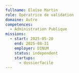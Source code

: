 ```yaml
---
fullname: Eloïse Martin
role: Opératrice de validation
domaine: Autre
competences:
  - Administration Publique
missions:
  - start: 2025-05-20
    end: 2025-08-31
    employer: DINUM
    status: independent
    startups:
      - dossierfacile
---
```


